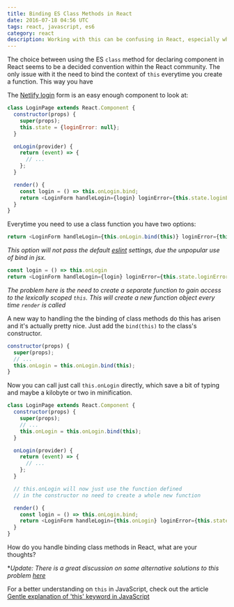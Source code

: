 ```yaml
---
title: Binding ES Class Methods in React
date: 2016-07-18 04:56 UTC
tags: react, javascript, es6
category: react
description: Working with this can be confusing in React, especially when React has multiple ways to build components. Let's look the few ways to deal with this.
---
```


The choice between using the ES `class` method for declaring component in
React seems to be a decided convention within the React community. The
only issue with it the need to bind the context of `this` everytime you
create a function. This way you have 

The [Netlify login](https://app.netlify.com/login) form is an easy enough component to look at:

```js
class LoginPage extends React.Component {
  constructor(props) {
    super(props);
    this.state = {loginError: null};
  }

  onLogin(provider) {
    return (event) => {
      // ...
    };
  }

  render() {
    const login = () => this.onLogin.bind;
    return <LoginForm handleLogin={login} loginError={this.state.loginError}/>;
  }
}
```
Everytime you need to use a class function you have two options: 

```js
return <LoginForm handleLogin={this.onLogin.bind(this)} loginError={this.state.loginError}/>;
```

*This option will not pass the default [eslint](https://eslint.org/docs/rules/no-extra-bind) settings, due the unpopular use of bind in jsx.*

```js
const login = () => this.onLogin
return <LoginForm handleLogin={login} loginError={this.state.loginError}/>;
```
*The problem here is the need to create a separate function to gain access to
the lexically scoped `this`. This will create a new function object every time `render` is called* 


A new way to handling the the binding of class methods do this has arisen and it's actually pretty nice. Just add the `bind(this)` to the class's constructor.

```js
constructor(props) {
  super(props);
  // ...
  this.onLogin = this.onLogin.bind(this);
}
```

Now you can call just call `this.onLogin` directly, which save a bit
of typing and maybe a kilobyte or two in minification.

```js
class LoginPage extends React.Component {
  constructor(props) {
    super(props);
    // ...
    this.onLogin = this.onLogin.bind(this);
  }

  onLogin(provider) {
    return (event) => {
      // ...
    };
  }

  // this.onLogin will now just use the function defined
  // in the constructor no need to create a whole new function

  render() {
    const login = () => this.onLogin.bind;
    return <LoginForm handleLogin={this.onLogin} loginError={this.state.loginError}/>;
  }
}
```
How do you handle binding class methods in React, what are your thoughts?

**Update: There is a great discussion on some alternative solutions to this problem [here](https://discuss.reactjs.org/t/basecomponent-baseclass-for-autobinding-methods/4468/4)*

For a better understanding on `this` in JavaScript, check out the
article [Gentle explanation of 'this' keyword in JavaScript](https://rainsoft.io/gentle-explanation-of-this-in-javascript)